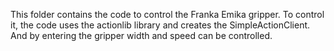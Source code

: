 This folder contains the code to control the Franka Emika gripper. 
To control it, the code uses the actionlib library and creates the SimpleActionClient. 
And by entering the gripper width and speed can be controlled.

